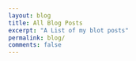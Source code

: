 ```yaml
---
layout: blog
title: All Blog Posts
excerpt: "A List of my blot posts"
permalink: blog/
comments: false
---
```

